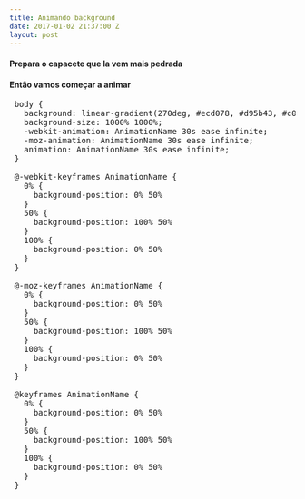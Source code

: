 ```yaml
---
title: Animando background
date: 2017-01-02 21:37:00 Z
layout: post
---
```


<h4><b>Prepara o capacete que la vem mais pedrada</b></h4>
<h4>Então vamos começar a animar</h4>

<pre>
 body {
   background: linear-gradient(270deg, #ecd078, #d95b43, #c02942, #542437, #53777a);
   background-size: 1000% 1000%;
   -webkit-animation: AnimationName 30s ease infinite;
   -moz-animation: AnimationName 30s ease infinite;
   animation: AnimationName 30s ease infinite;
 }
 
 @-webkit-keyframes AnimationName {
   0% {
     background-position: 0% 50%
   }
   50% {
     background-position: 100% 50%
   }
   100% {
     background-position: 0% 50%
   }
 }
 
 @-moz-keyframes AnimationName {
   0% {
     background-position: 0% 50%
   }
   50% {
     background-position: 100% 50%
   }
   100% {
     background-position: 0% 50%
   }
 }
 
 @keyframes AnimationName {
   0% {
     background-position: 0% 50%
   }
   50% {
     background-position: 100% 50%
   }
   100% {
     background-position: 0% 50%
   }
 }
</pre>